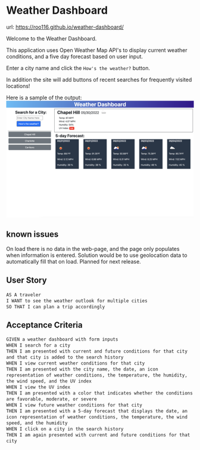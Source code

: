 # Weather Dashboard

url: https://roo116.github.io/weather-dashboard/

Welcome to the Weather Dashboard.

This application uses Open Weather Map API's to display current weather conditions, and a five day forecast based on user input.

Enter a city name and click the `How's the weather?` button.

In addition the site will add buttons of recent searches for frequently visited locations!

Here is a sample of the output:
![](./assets/images/weather-dashboard.png)

## known issues

On load there is no data in the web-page, and the page only populates when information is entered. Solution would be to use geolocation data to automatically fill that on load. Planned for next release.

## User Story

```
AS A traveler
I WANT to see the weather outlook for multiple cities
SO THAT I can plan a trip accordingly
```

## Acceptance Criteria

```
GIVEN a weather dashboard with form inputs
WHEN I search for a city
THEN I am presented with current and future conditions for that city and that city is added to the search history
WHEN I view current weather conditions for that city
THEN I am presented with the city name, the date, an icon representation of weather conditions, the temperature, the humidity, the wind speed, and the UV index
WHEN I view the UV index
THEN I am presented with a color that indicates whether the conditions are favorable, moderate, or severe
WHEN I view future weather conditions for that city
THEN I am presented with a 5-day forecast that displays the date, an icon representation of weather conditions, the temperature, the wind speed, and the humidity
WHEN I click on a city in the search history
THEN I am again presented with current and future conditions for that city
```
